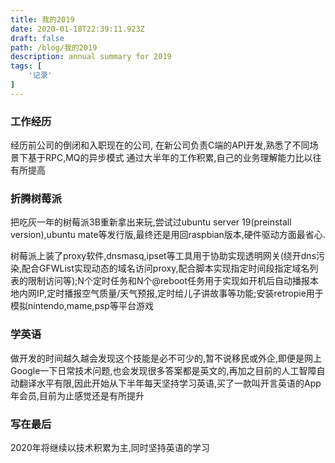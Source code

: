 ```yaml
---
title: 我的2019
date: 2020-01-18T22:39:11.923Z
draft: false
path: /blog/我的2019
description: annual summary for 2019
tags: [
    '记录'
]
---
```


### 工作经历
经历前公司的倒闭和入职现在的公司,
在新公司负责C端的API开发,熟悉了不同场景下基于RPC,MQ的异步模式
通过大半年的工作积累,自己的业务理解能力比以往有所提高

### 折腾树莓派
把吃灰一年的树莓派3B重新拿出来玩,尝试过ubuntu server 19(preinstall version),ubuntu mate等发行版,最终还是用回raspbian版本,硬件驱动方面最省心.

树莓派上装了proxy软件,dnsmasq,ipset等工具用于协助实现透明网关(绕开dns污染,配合GFWList实现动态的域名访问proxy,配合脚本实现指定时间段指定域名列表的限制访问等);N个定时任务和N个@reboot任务用于实现如开机后自动播报本地内网IP,定时播报空气质量/天气预报,定时给儿子讲故事等功能;安装retropie用于模拟nintendo,mame,psp等平台游戏

### 学英语
做开发的时间越久越会发现这个技能是必不可少的,暂不说移民或外企,即便是网上Google一下日常技术问题,也会发现很多答案都是英文的,再加之目前的人工智障自动翻译水平有限,因此开始从下半年每天坚持学习英语,买了一款叫开言英语的App年会员,目前为止感觉还是有所提升

### 写在最后
2020年将继续以技术积累为主,同时坚持英语的学习